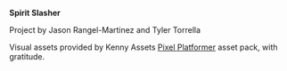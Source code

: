 **Spirit Slasher**

Project by Jason Rangel-Martinez and Tyler Torrella

Visual assets provided by Kenny Assets [Pixel Platformer](https://kenney.nl/assets/pixel-platformer) asset pack, with gratitude. 